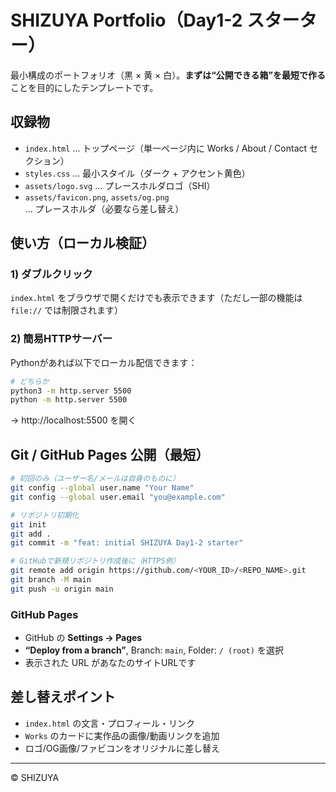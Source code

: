 # SHIZUYA Portfolio（Day1-2 スターター）

最小構成のポートフォリオ（黒 × 黄 × 白）。**まずは“公開できる箱”を最短で作る**ことを目的にしたテンプレートです。

## 収録物
- `index.html` … トップページ（単一ページ内に Works / About / Contact セクション）
- `styles.css` … 最小スタイル（ダーク + アクセント黄色）
- `assets/logo.svg` … プレースホルダロゴ（SHI）
- `assets/favicon.png`, `assets/og.png` … プレースホルダ（必要なら差し替え）

## 使い方（ローカル検証）
### 1) ダブルクリック
`index.html` をブラウザで開くだけでも表示できます（ただし一部の機能は `file://` では制限されます）

### 2) 簡易HTTPサーバー
Pythonがあれば以下でローカル配信できます：
```bash
# どちらか
python3 -m http.server 5500
python -m http.server 5500
```
→ http://localhost:5500 を開く

## Git / GitHub Pages 公開（最短）
```bash
# 初回のみ（ユーザー名/メールは自身のものに）
git config --global user.name "Your Name"
git config --global user.email "you@example.com"

# リポジトリ初期化
git init
git add .
git commit -m "feat: initial SHIZUYA Day1-2 starter"

# GitHubで新規リポジトリ作成後に（HTTPS例）
git remote add origin https://github.com/<YOUR_ID>/<REPO_NAME>.git
git branch -M main
git push -u origin main
```

### GitHub Pages
- GitHub の **Settings → Pages**
- **“Deploy from a branch”**, Branch: `main`, Folder: `/ (root)` を選択  
- 表示された URL があなたのサイトURLです

## 差し替えポイント
- `index.html` の文言・プロフィール・リンク
- `Works` のカードに実作品の画像/動画リンクを追加
- ロゴ/OG画像/ファビコンをオリジナルに差し替え

---

© SHIZUYA
